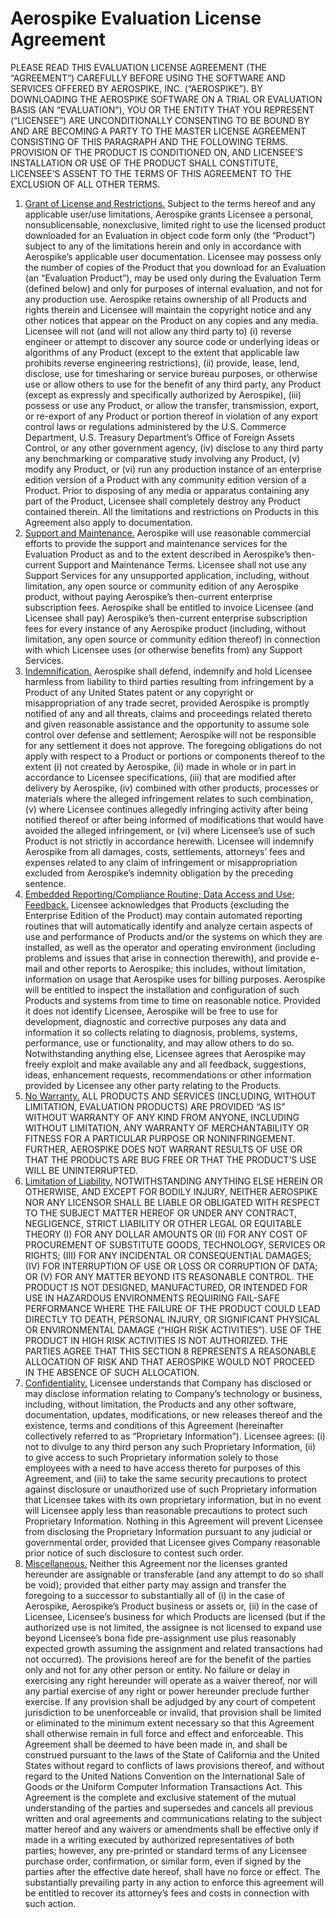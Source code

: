 # Aerospike Evaluation License Agreement
PLEASE READ THIS EVALUATION LICENSE AGREEMENT (THE “AGREEMENT”) CAREFULLY BEFORE USING THE SOFTWARE AND SERVICES OFFERED BY AEROSPIKE, INC. (“AEROSPIKE”). BY DOWNLOADING THE AEROSPIKE SOFTWARE ON A TRIAL OR EVALUATION BASIS (AN “EVALUATION”), YOU OR THE ENTITY THAT YOU REPRESENT (“LICENSEE”) ARE UNCONDITIONALLY CONSENTING TO BE BOUND BY AND ARE BECOMING A PARTY TO THE MASTER LICENSE AGREEMENT CONSISTING OF THIS PARAGRAPH AND THE FOLLOWING TERMS. PROVISION OF THE PRODUCT IS CONDITIONED ON, AND LICENSEE’S INSTALLATION OR USE OF THE PRODUCT SHALL CONSTITUTE, LICENSEE’S ASSENT TO THE TERMS OF THIS AGREEMENT TO THE EXCLUSION OF ALL OTHER TERMS.

 1. <ins>Grant of License and Restrictions.</ins> Subject to the terms hereof and any applicable user/use limitations, Aerospike grants Licensee a personal, nonsublicensable, nonexclusive, limited right to use the licensed product downloaded for an Evaluation in object code form only (the “Product”) subject to any of the limitations herein and only in accordance with Aerospike’s applicable user documentation. Licensee may possess only the number of copies of the Product that you download for an Evaluation (an “Evaluation Product”), may be used only during the Evaluation Term (defined below) and only for purposes of internal evaluation, and not for any production use. Aerospike retains ownership of all Products and rights therein and Licensee will maintain the copyright notice and any other notices that appear on the Product on any copies and any media. Licensee will not (and will not allow any third party to) (i) reverse engineer or attempt to discover any source code or underlying ideas or algorithms of any Product (except to the extent that applicable law prohibits reverse engineering restrictions), (ii) provide, lease, lend, disclose, use for timesharing or service bureau purposes, or otherwise use or allow others to use for the benefit of any third party, any Product (except as expressly and specifically authorized by Aerospike), (iii) possess or use any Product, or allow the transfer, transmission, export, or re-export of any Product or portion thereof in violation of any export control laws or regulations administered by the U.S. Commerce Department, U.S. Treasury Department’s Office of Foreign Assets Control, or any other government agency, (iv) disclose to any third party any benchmarking or comparative study involving any Product, (v) modify any Product, or (vi) run any production instance of an enterprise edition version of a Product with any community edition version of a Product. Prior to disposing of any media or apparatus containing any part of the Product, Licensee shall completely destroy any Product contained therein. All the limitations and restrictions on Products in this Agreement also apply to documentation.
 2. <ins>Support and Maintenance.</ins> Aerospike will use reasonable commercial efforts to provide the support and maintenance services for the Evaluation Product as and to the extent described in Aerospike’s then-current Support and Maintenance Terms. Licensee shall not use any Support Services for any unsupported application, including, without limitation, any open source or community edition of any Aerospike product, without paying Aerospike’s then-current enterprise subscription fees. Aerospike shall be entitled to invoice Licensee (and Licensee shall pay) Aerospike’s then-current enterprise subscription fees for every instance of any Aerospike product (including, without limitation, any open source or community edition thereof) in connection with which Licensee uses (or otherwise benefits from) any Support Services.
 3. <ins>Indemnification.</ins> Aerospike shall defend, indemnify and hold Licensee harmless from liability to third parties resulting from infringement by a Product of any United States patent or any copyright or misappropriation of any trade secret, provided Aerospike is promptly notified of any and all threats, claims and proceedings related thereto and given reasonable assistance and the opportunity to assume sole control over defense and settlement; Aerospike will not be responsible for any settlement it does not approve. The foregoing obligations do not apply with respect to a Product or portions or components thereof to the extent (i) not created by Aerospike, (ii) made in whole or in part in accordance to Licensee specifications, (iii) that are modified after delivery by Aerospike, (iv) combined with other products, processes or materials where the alleged infringement relates to such combination, (v) where Licensee continues allegedly infringing activity after being notified thereof or after being informed of modifications that would have avoided the alleged infringement, or (vi) where Licensee’s use of such Product is not strictly in accordance herewith. Licensee will indemnify Aerospike from all damages, costs, settlements, attorneys’ fees and expenses related to any claim of infringement or misappropriation excluded from Aerospike’s indemnity obligation by the preceding sentence.
 4. <ins>Embedded Reporting/Compliance Routine; Data Access and Use; Feedback.</ins> Licensee acknowledges that Products (excluding the Enterprise Edition of the Product) may contain automated reporting routines that will automatically identify and analyze certain aspects of use and performance of Products and/or the systems on which they are installed, as well as the operator and operating environment (including problems and issues that arise in connection therewith), and provide e-mail and other reports to Aerospike; this includes, without limitation, information on usage that Aerospike uses for billing purposes. Aerospike will be entitled to inspect the installation and configuration of such Products and systems from time to time on reasonable notice. Provided it does not identify Licensee, Aerospike will be free to use for development, diagnostic and corrective purposes any data and information it so collects relating to diagnosis, problems, systems, performance, use or functionality, and may allow others to do so. Notwithstanding anything else, Licensee agrees that Aerospike may freely exploit and make available any and all feedback, suggestions, ideas, enhancement requests, recommendations or other information provided by Licensee any other party relating to the Products.
 5. <ins>No Warranty.</ins> ALL PRODUCTS AND SERVICES (INCLUDING, WITHOUT LIMITATION, EVALUATION PRODUCTS) ARE PROVIDED “AS IS” WITHOUT WARRANTY OF ANY KIND FROM ANYONE, INCLUDING WITHOUT LIMITATION, ANY WARRANTY OF MERCHANTABILITY OR FITNESS FOR A PARTICULAR PURPOSE OR NONINFRINGEMENT. FURTHER, AEROSPIKE DOES NOT WARRANT RESULTS OF USE OR THAT THE PRODUCTS ARE BUG FREE OR THAT THE PRODUCT’S USE WILL BE UNINTERRUPTED.
 6. <ins>Limitation of Liability.</ins> NOTWITHSTANDING ANYTHING ELSE HEREIN OR OTHERWISE, AND EXCEPT FOR BODILY INJURY, NEITHER AEROSPIKE NOR ANY LICENSOR SHALL BE LIABLE OR OBLIGATED WITH RESPECT TO THE SUBJECT MATTER HEREOF OR UNDER ANY CONTRACT, NEGLIGENCE, STRICT LIABILITY OR OTHER LEGAL OR EQUITABLE THEORY (I) FOR ANY DOLLAR AMOUNTS OR (II) FOR ANY COST OF PROCUREMENT OF SUBSTITUTE GOODS, TECHNOLOGY, SERVICES OR RIGHTS; (III) FOR ANY INCIDENTAL OR CONSEQUENTIAL DAMAGES; (IV) FOR INTERRUPTION OF USE OR LOSS OR CORRUPTION OF DATA; OR (V) FOR ANY MATTER BEYOND ITS REASONABLE CONTROL. THE PRODUCT IS NOT DESIGNED, MANUFACTURED, OR INTENDED FOR USE IN HAZARDOUS ENVIRONMENTS REQUIRING FAIL-SAFE PERFORMANCE WHERE THE FAILURE OF THE PRODUCT COULD LEAD DIRECTLY TO DEATH, PERSONAL INJURY, OR SIGNIFICANT PHYSICAL OR ENVIRONMENTAL DAMAGE (“HIGH RISK ACTIVITIES”). USE OF THE PRODUCT IN HIGH RISK ACTIVITIES IS NOT AUTHORIZED. THE PARTIES AGREE THAT THIS SECTION 8 REPRESENTS A REASONABLE ALLOCATION OF RISK AND THAT AEROSPIKE WOULD NOT PROCEED IN THE ABSENCE OF SUCH ALLOCATION.
 7. <ins>Confidentiality.</ins> Licensee understands that Company has disclosed or may disclose information relating to Company’s technology or business, including, without limitation, the Products and any other software, documentation, updates, modifications, or new releases thereof and the existence, terms and conditions of this Agreement (hereinafter collectively referred to as “Proprietary Information”). Licensee agrees: (i) not to divulge to any third person any such Proprietary Information, (ii) to give access to such Proprietary information solely to those employees with a need to have access thereto for purposes of this Agreement, and (iii) to take the same security precautions to protect against disclosure or unauthorized use of such Proprietary information that Licensee takes with its own proprietary information, but in no event will Licensee apply less than reasonable precautions to protect such Proprietary Information. Nothing in this Agreement will prevent Licensee from disclosing the Proprietary Information pursuant to any judicial or governmental order, provided that Licensee gives Company reasonable prior notice of such disclosure to contest such order.
 8. <ins>Miscellaneous.</ins> Neither this Agreement nor the licenses granted hereunder are assignable or transferable (and any attempt to do so shall be void); provided that either party may assign and transfer the foregoing to a successor to substantially all of (i) in the case of Aerospike, Aerospike’s Product business or assets or, (ii) in the case of Licensee, Licensee’s business for which Products are licensed (but if the authorized use is not limited, the assignee is not licensed to expand use beyond Licensee’s bona fide pre-assignment use plus reasonably expected growth assuming the assignment and related transactions had not occurred). The provisions hereof are for the benefit of the parties only and not for any other person or entity. No failure or delay in exercising any right hereunder will operate as a waiver thereof, nor will any partial exercise of any right or power hereunder preclude further exercise. If any provision shall be adjudged by any court of competent jurisdiction to be unenforceable or invalid, that provision shall be limited or eliminated to the minimum extent necessary so that this Agreement shall otherwise remain in full force and effect and enforceable. This Agreement shall be deemed to have been made in, and shall be construed pursuant to the laws of the State of California and the United States without regard to conflicts of laws provisions thereof, and without regard to the United Nations Convention on the International Sale of Goods or the Uniform Computer Information Transactions Act. This Agreement is the complete and exclusive statement of the mutual understanding of the parties and supersedes and cancels all previous written and oral agreements and communications relating to the subject matter hereof and any waivers or amendments shall be effective only if made in a writing executed by authorized representatives of both parties; however, any pre-printed or standard terms of any Licensee purchase order, confirmation, or similar form, even if signed by the parties after the effective date hereof, shall have no force or effect. The substantially prevailing party in any action to enforce this agreement will be entitled to recover its attorney’s fees and costs in connection with such action.